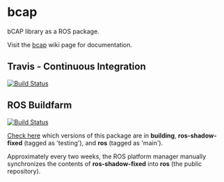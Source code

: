# bcap

bCAP library as a ROS package.

Visit the [bcap](http://wiki.ros.org/bcap) wiki page for documentation.

## Travis - Continuous Integration

[![Build Status](https://travis-ci.org/fsuarez6/bcap.svg?branch=master)](https://travis-ci.org/fsuarez6/bcap)


## ROS Buildfarm

[![Build Status](http://build.ros.org/buildStatus/icon?job=Kbin_uX64__bcap__ubuntu_xenial_amd64__binary)](http://build.ros.org/view/Kbin_uX64/job/Kbin_uX64__bcap__ubuntu_xenial_amd64__binary/)

[Check here](http://repositories.ros.org/status_page/ros_kinetic_default.html?q=bcap) which versions of this package are in **building**, **ros-shadow-fixed** (tagged as 'testing'), and **ros** (tagged as 'main').

Approximately every two weeks, the ROS platform manager manually synchronizes the contents of **ros-shadow-fixed** into **ros** (the public repository).
